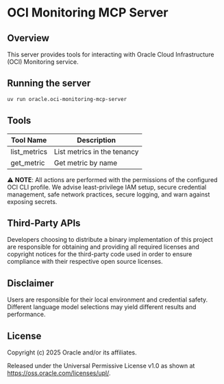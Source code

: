 # OCI Monitoring MCP Server

## Overview

This server provides tools for interacting with Oracle Cloud Infrastructure (OCI) Monitoring service.

## Running the server

```sh
uv run oracle.oci-monitoring-mcp-server
```

## Tools

| Tool Name | Description |
| --- | --- |
| list_metrics | List metrics in the tenancy |
| get_metric | Get metric by name |


⚠️ **NOTE**: All actions are performed with the permissions of the configured OCI CLI profile. We advise least-privilege IAM setup, secure credential management, safe network practices, secure logging, and warn against exposing secrets.

## Third-Party APIs

Developers choosing to distribute a binary implementation of this project are responsible for obtaining and providing all required licenses and copyright notices for the third-party code used in order to ensure compliance with their respective open source licenses.

## Disclaimer

Users are responsible for their local environment and credential safety. Different language model selections may yield different results and performance.

## License

Copyright (c) 2025 Oracle and/or its affiliates.
 
Released under the Universal Permissive License v1.0 as shown at  
<https://oss.oracle.com/licenses/upl/>.
